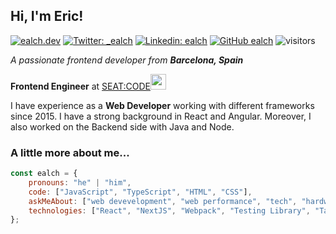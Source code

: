 ## Hi, I'm Eric!

[![ealch.dev](https://img.shields.io/badge/Website-46a2f1.svg?&style=flat-square&link=https://ealch.dev/)](https://ealch.dev/)
[![Twitter: _ealch](https://img.shields.io/twitter/follow/_ealch?style=social)](https://twitter.com/_ealch)
[![Linkedin: ealch](https://img.shields.io/badge/-ealch-blue?style=flat-square&logo=Linkedin&logoColor=white&link=https://www.linkedin.com/in/ealch/)](https://www.linkedin.com/in/ealch/)
[![GitHub ealch](https://img.shields.io/github/followers/ealch?label=follow&style=social)](https://github.com/ealch)
![visitors](https://visitor-badge.laobi.icu/badge?page_id=ealch.ealch)

<p>
  <em>A passionate frontend developer from <strong>Barcelona, Spain</strong></em>
</p>
<p>
  <strong>Frontend Engineer</strong> at <a href="https://code.seat/">SEAT:CODE</a><img src="https://media.giphy.com/media/WUlplcMpOCEmTGBtBW/giphy.gif" width="25"> 
</p>
<p>
  I have experience as a <strong>Web Developer</strong> working with different frameworks since 2015. I have a strong background in React and Angular. Moreover, I also worked on the Backend side with Java and Node.
</p>


### A little more about me...  
```javascript
const ealch = {
    pronouns: "he" | "him",
    code: ["JavaScript", "TypeScript", "HTML", "CSS"],
    askMeAbout: ["web devevelopment", "web performance", "tech", "hardware"],
    technologies: ["React", "NextJS", "Webpack", "Testing Library", "Tailwind CSS", "React-JSS"],
};
```
